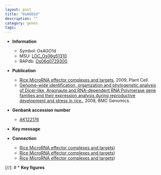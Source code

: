 ```yaml
---
layout: post
title: "OsAGO1d"
description: ""
category: genes
tags: 
---
```


* **Information**  
    + Symbol: OsAGO1d  
    + MSU: [LOC_Os06g51310](http://rice.plantbiology.msu.edu/cgi-bin/ORF_infopage.cgi?orf=LOC_Os06g51310)  
    + RAPdb: [Os06g0729300](http://rapdb.dna.affrc.go.jp/viewer/gbrowse_details/irgsp1?name=Os06g0729300)  

* **Publication**  
    + [Rice MicroRNA effector complexes and targets](http://www.ncbi.nlm.nih.gov/pubmed?term=Rice+MicroRNA+effector+complexes+and+targets%5BTitle%5D), 2009, Plant Cell.
    + [Genome-wide identification, organization and phylogenetic analysis of Dicer-like, Argonaute and RNA-dependent RNA Polymerase gene families and their expression analysis during reproductive development and stress in rice.](http://www.ncbi.nlm.nih.gov/pubmed?term=Genome-wide+identification,+organization+and+phylogenetic+analysis+of+Dicer-like,+Argonaute+and+RNA-dependent+RNA+Polymerase+gene+families+and+their+expression+analysis+during+reproductive+development+and+stress+in+rice.%5BTitle%5D), 2008, BMC Genomics.

* **Genbank accession number**  
    + [AK122176](http://www.ncbi.nlm.nih.gov/nuccore/AK122176)

* **Key message**  

* **Connection**  
    + [Rice MicroRNA effector complexes and targets](AGO1a,+AGO1b,+AGO1c,+and+AGO1d))
    + [Rice MicroRNA effector complexes and targets](AGO1a,+AGO1b,+AGO1c,+and+AGO1d))
    + [Rice MicroRNA effector complexes and targets](AGO1a,+AGO1b,+AGO1c,+and+AGO1d))

[//]: # * **Key figures**  


